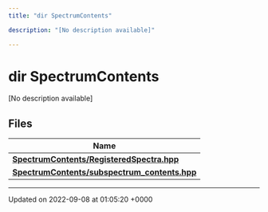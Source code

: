 ```yaml
---
title: "dir SpectrumContents"

description: "[No description available]"

---
```


# dir SpectrumContents

[No description available]

## Files

| Name           |
| -------------- |
| **[SpectrumContents/RegisteredSpectra.hpp](/documentation/code/files/registeredspectra_8hpp/)**  |
| **[SpectrumContents/subspectrum_contents.hpp](/documentation/code/files/subspectrum__contents_8hpp/)**  |






-------------------------------

Updated on 2022-09-08 at 01:05:20 +0000
